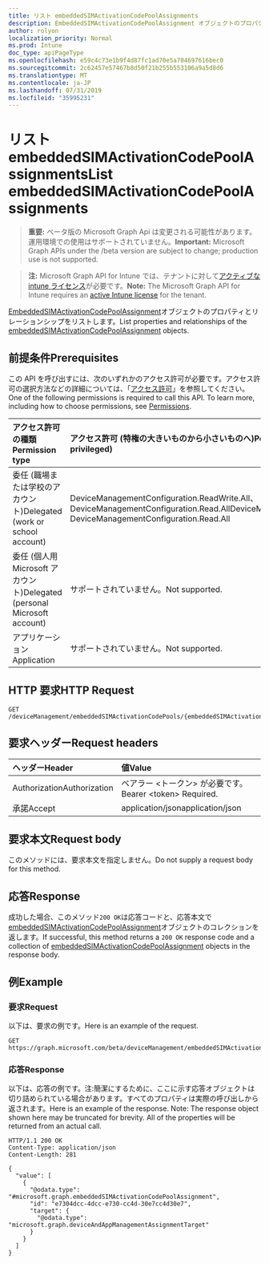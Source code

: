 ```yaml
---
title: リスト embeddedSIMActivationCodePoolAssignments
description: EmbeddedSIMActivationCodePoolAssignment オブジェクトのプロパティとリレーションシップをリストします。
author: rolyon
localization_priority: Normal
ms.prod: Intune
doc_type: apiPageType
ms.openlocfilehash: e59c4c73e1b9f4d87fc1ad70e5a704697616bec0
ms.sourcegitcommit: 2c62457e57467b8d50f21b255b553106a9a5d8d6
ms.translationtype: MT
ms.contentlocale: ja-JP
ms.lasthandoff: 07/31/2019
ms.locfileid: "35995231"
---
```

# <a name="list-embeddedsimactivationcodepoolassignments"></a><span data-ttu-id="b5e95-103">リスト embeddedSIMActivationCodePoolAssignments</span><span class="sxs-lookup"><span data-stu-id="b5e95-103">List embeddedSIMActivationCodePoolAssignments</span></span>

> <span data-ttu-id="b5e95-104">**重要:** ベータ版の Microsoft Graph Api は変更される可能性があります。運用環境での使用はサポートされていません。</span><span class="sxs-lookup"><span data-stu-id="b5e95-104">**Important:** Microsoft Graph APIs under the /beta version are subject to change; production use is not supported.</span></span>

> <span data-ttu-id="b5e95-105">**注:** Microsoft Graph API for Intune では、テナントに対して[アクティブな intune ライセンス](https://go.microsoft.com/fwlink/?linkid=839381)が必要です。</span><span class="sxs-lookup"><span data-stu-id="b5e95-105">**Note:** The Microsoft Graph API for Intune requires an [active Intune license](https://go.microsoft.com/fwlink/?linkid=839381) for the tenant.</span></span>

<span data-ttu-id="b5e95-106">[EmbeddedSIMActivationCodePoolAssignment](../resources/intune-esim-embeddedsimactivationcodepoolassignment.md)オブジェクトのプロパティとリレーションシップをリストします。</span><span class="sxs-lookup"><span data-stu-id="b5e95-106">List properties and relationships of the [embeddedSIMActivationCodePoolAssignment](../resources/intune-esim-embeddedsimactivationcodepoolassignment.md) objects.</span></span>

## <a name="prerequisites"></a><span data-ttu-id="b5e95-107">前提条件</span><span class="sxs-lookup"><span data-stu-id="b5e95-107">Prerequisites</span></span>
<span data-ttu-id="b5e95-p101">この API を呼び出すには、次のいずれかのアクセス許可が必要です。アクセス許可の選択方法などの詳細については、「[アクセス許可](/graph/permissions-reference)」を参照してください。</span><span class="sxs-lookup"><span data-stu-id="b5e95-p101">One of the following permissions is required to call this API. To learn more, including how to choose permissions, see [Permissions](/graph/permissions-reference).</span></span>

|<span data-ttu-id="b5e95-110">アクセス許可の種類</span><span class="sxs-lookup"><span data-stu-id="b5e95-110">Permission type</span></span>|<span data-ttu-id="b5e95-111">アクセス許可 (特権の大きいものから小さいものへ)</span><span class="sxs-lookup"><span data-stu-id="b5e95-111">Permissions (from most to least privileged)</span></span>|
|:---|:---|
|<span data-ttu-id="b5e95-112">委任 (職場または学校のアカウント)</span><span class="sxs-lookup"><span data-stu-id="b5e95-112">Delegated (work or school account)</span></span>|<span data-ttu-id="b5e95-113">DeviceManagementConfiguration.ReadWrite.All、DeviceManagementConfiguration.Read.All</span><span class="sxs-lookup"><span data-stu-id="b5e95-113">DeviceManagementConfiguration.ReadWrite.All, DeviceManagementConfiguration.Read.All</span></span>|
|<span data-ttu-id="b5e95-114">委任 (個人用 Microsoft アカウント)</span><span class="sxs-lookup"><span data-stu-id="b5e95-114">Delegated (personal Microsoft account)</span></span>|<span data-ttu-id="b5e95-115">サポートされていません。</span><span class="sxs-lookup"><span data-stu-id="b5e95-115">Not supported.</span></span>|
|<span data-ttu-id="b5e95-116">アプリケーション</span><span class="sxs-lookup"><span data-stu-id="b5e95-116">Application</span></span>|<span data-ttu-id="b5e95-117">サポートされていません。</span><span class="sxs-lookup"><span data-stu-id="b5e95-117">Not supported.</span></span>|

## <a name="http-request"></a><span data-ttu-id="b5e95-118">HTTP 要求</span><span class="sxs-lookup"><span data-stu-id="b5e95-118">HTTP Request</span></span>
<!-- {
  "blockType": "ignored"
}
-->
``` http
GET /deviceManagement/embeddedSIMActivationCodePools/{embeddedSIMActivationCodePoolId}/assignments
```

## <a name="request-headers"></a><span data-ttu-id="b5e95-119">要求ヘッダー</span><span class="sxs-lookup"><span data-stu-id="b5e95-119">Request headers</span></span>
|<span data-ttu-id="b5e95-120">ヘッダー</span><span class="sxs-lookup"><span data-stu-id="b5e95-120">Header</span></span>|<span data-ttu-id="b5e95-121">値</span><span class="sxs-lookup"><span data-stu-id="b5e95-121">Value</span></span>|
|:---|:---|
|<span data-ttu-id="b5e95-122">Authorization</span><span class="sxs-lookup"><span data-stu-id="b5e95-122">Authorization</span></span>|<span data-ttu-id="b5e95-123">ベアラー &lt;トークン&gt; が必要です。</span><span class="sxs-lookup"><span data-stu-id="b5e95-123">Bearer &lt;token&gt; Required.</span></span>|
|<span data-ttu-id="b5e95-124">承諾</span><span class="sxs-lookup"><span data-stu-id="b5e95-124">Accept</span></span>|<span data-ttu-id="b5e95-125">application/json</span><span class="sxs-lookup"><span data-stu-id="b5e95-125">application/json</span></span>|

## <a name="request-body"></a><span data-ttu-id="b5e95-126">要求本文</span><span class="sxs-lookup"><span data-stu-id="b5e95-126">Request body</span></span>
<span data-ttu-id="b5e95-127">このメソッドには、要求本文を指定しません。</span><span class="sxs-lookup"><span data-stu-id="b5e95-127">Do not supply a request body for this method.</span></span>

## <a name="response"></a><span data-ttu-id="b5e95-128">応答</span><span class="sxs-lookup"><span data-stu-id="b5e95-128">Response</span></span>
<span data-ttu-id="b5e95-129">成功した場合、このメソッド`200 OK`は応答コードと、応答本文で[embeddedSIMActivationCodePoolAssignment](../resources/intune-esim-embeddedsimactivationcodepoolassignment.md)オブジェクトのコレクションを返します。</span><span class="sxs-lookup"><span data-stu-id="b5e95-129">If successful, this method returns a `200 OK` response code and a collection of [embeddedSIMActivationCodePoolAssignment](../resources/intune-esim-embeddedsimactivationcodepoolassignment.md) objects in the response body.</span></span>

## <a name="example"></a><span data-ttu-id="b5e95-130">例</span><span class="sxs-lookup"><span data-stu-id="b5e95-130">Example</span></span>

### <a name="request"></a><span data-ttu-id="b5e95-131">要求</span><span class="sxs-lookup"><span data-stu-id="b5e95-131">Request</span></span>
<span data-ttu-id="b5e95-132">以下は、要求の例です。</span><span class="sxs-lookup"><span data-stu-id="b5e95-132">Here is an example of the request.</span></span>
``` http
GET https://graph.microsoft.com/beta/deviceManagement/embeddedSIMActivationCodePools/{embeddedSIMActivationCodePoolId}/assignments
```

### <a name="response"></a><span data-ttu-id="b5e95-133">応答</span><span class="sxs-lookup"><span data-stu-id="b5e95-133">Response</span></span>
<span data-ttu-id="b5e95-p102">以下は、応答の例です。注:簡潔にするために、ここに示す応答オブジェクトは切り詰められている場合があります。すべてのプロパティは実際の呼び出しから返されます。</span><span class="sxs-lookup"><span data-stu-id="b5e95-p102">Here is an example of the response. Note: The response object shown here may be truncated for brevity. All of the properties will be returned from an actual call.</span></span>
``` http
HTTP/1.1 200 OK
Content-Type: application/json
Content-Length: 281

{
  "value": [
    {
      "@odata.type": "#microsoft.graph.embeddedSIMActivationCodePoolAssignment",
      "id": "e7304dcc-4dcc-e730-cc4d-30e7cc4d30e7",
      "target": {
        "@odata.type": "microsoft.graph.deviceAndAppManagementAssignmentTarget"
      }
    }
  ]
}
```






